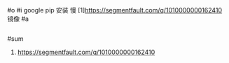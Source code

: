 #o
#i
google pip 安装 慢
[1]https://segmentfault.com/q/1010000000162410
镜像
#a
```
```
#sum
1. https://segmentfault.com/q/1010000000162410
